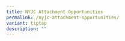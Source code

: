```yaml
---
title: NYJC Attachment Opportunities
permalink: /nyjc-attachment-opportunities/
variant: tiptap
description: ""
---
```

<p></p>